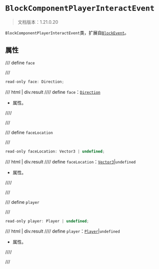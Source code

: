 # `BlockComponentPlayerInteractEvent`

> 文档版本：1.21.0.20

`BlockComponentPlayerInteractEvent`类，扩展自[`BlockEvent`](./blockevent.md)。

## 属性

/// define
`face`


///

```js
read-only face: Direction;
```

/// html | div.result
//// define
`face`：[`Direction`](./direction.md)

- 属性。


////

///


/// define
`faceLocation`


///

```js
read-only faceLocation: Vector3 | undefined;
```

/// html | div.result
//// define
`faceLocation`：[`Vector3`](./vector3.md)|`undefined`

- 属性。


////

///


/// define
`player`


///

```js
read-only player: Player | undefined;
```

/// html | div.result
//// define
`player`：[`Player`](./player.md)|`undefined`

- 属性。


////

///

